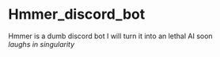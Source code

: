 # Hmmer_discord_bot
Hmmer is a dumb discord bot 
I will turn it into an lethal AI soon <br/> *laughs in singularity* 
